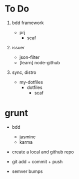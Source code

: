 # To Do

1.  bdd framework
    *   prj
        *   scaf

2.  issuer
    *   json-filter
    *   [learn] node-github

3.  sync, distro
    *   my-dotfiles
        *   dotfiles
            *   scaf

# grunt

*   bdd
    *   jasmine
    *   karma

*   create a local and github repo
*   git add + commit + push
*   semver bumps
